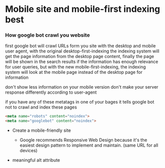 # Mobile site and mobile-first indexing best
### How google bot crawl you website
first google bot will crawl URLs form you site with the desktop and mobile user agent, with the original desktop-first-indexing the indexing system will get the page information from the desktop page content, finally the page will be shown in the search results if the information has enough relevance for user queries, but with the new mobile-first-indexing, the indexing system will look at the mobile page instead of the desktop page for information

don't show less information on your mobile version
don't make your server response differently according to user-agent

if you have any of these metatags in one of your bages it tells google bot not to crawl and index these pages
```html
<meta name="robots" content="noindex">
<meta name="googlebot" content="noindex">
```
- Create a mobile-friendly site
    - Google recommends Responsive Web Design because it's the easiest design pattern to implement and maintain. (same URL for all devices)

- meaningful alt attribute